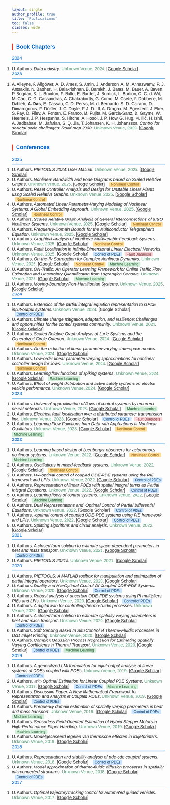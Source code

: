 ```yaml
---
layout: single
author_profile: true
title: "Publications"
toc: false
classes: wide
---
```


<html>
<head>
  <meta charset="UTF-8">
  <title>Amritam Das - Publication List</title>
  <style>
    body { font-family: Arial, sans-serif; margin: 0; }
    h2 { 
        margin-top: 0; 
        font-size: 1.1em; 
        font-weight: normal; 
        color: #0066cc;  /* Light blue */
        border-bottom: 2px solid #3498db;  /* Bright blue */
        padding-bottom: 5px;
        margin-bottom: 10px;
    }
    h3 { 
        margin-top: 30px; 
        color: #0066cc;  /* Light blue */
        font-size: 1.3em; 
        font-weight: 600;
        border-left: 4px solid #e74c3c;  /* Bright red */
        padding-left: 10px;
    }
    .author-highlight { font-weight: bold; }
    .title-italic { font-style: italic; }
    .venue { color: #597; }  /* Original color */
    .pub-link { color: #1A0DAB; text-decoration: none; }
    .theme-tags { margin-left: 10px; }
    .tag {
      display: inline-block;
      background: #e8eaea;
      color: #356;
      border-radius: 0.3em;
      font-size: 0.85em;
      padding: 1px 6px;
      margin-right: 4px;
      font-family: Arial, sans-serif;
    }
    .tag.nonlinear { background: #FFDD99; color: #875300; }
    .tag.pde { background: #CCE5FF; color: #003366; }
    .tag.ml { background: #D4EDDA; color: #155724; }
    .tag.fault { background: #F8D7DA; color: #721c24; }
    ol { margin: 0; padding: 0; }
    li { margin: 0; padding: 0; }
  </style>
</head>
<body>
<h3>Book Chapters</h3>
<h2>2024</h2>
<ol><li>U. Authors. <span class="title-italic">Data industry</span>. <span class="venue">Unknown Venue, 2024</span>. [<a href="https://scholar.google.com/citations?view_op=view_citation&hl=en&user=dZ1NkwoAAAAJ&cstart=20&pagesize=80&citation_for_view=dZ1NkwoAAAAJ:RHpTSmoSYBkC">Google Scholar</a>] </li></ol>
<h2>2023</h2>
<ol><li>A. Alleyne, F. Allgöwer, A. D. Ames, S. Amin, J. Anderson, A. M. Annaswamy, P. J. Antsaklis, N. Bagheri, H. Balakrishnan, B. Bamieh, J. Baras, M. Bauer, A. Bayen, P. Bogdan, S. L. Brunton, F. Bullo, E. Burdet, J. Burdick, L. Burlion, C. C. d. Wit, M. Cao, C. G. Cassandras, A. Chakrabortty, G. Como, M. Csete, F. Dabbene, M. Dahleh, <span class="author-highlight">A. Das</span>, E. Dassau, C. D. Persis, M. d. Bernardo, S. D. Cairano, D. Dimarogonas, F. Dörfler, J. C. Doyle, F. J. D. III, A. Dragan, M. Egerstedt, J. Eker, S. Fay, D. Filev, A. Fontan, E. Franco, M. Fujita, M. Garcia-Sanz, D. Gayme, W. Heemels, J. P. Hespanha, S. Hirche, A. Hosoi, J. P. How, G. Hug, M. Ilić, H. Ishii, A. Jadbabaie, M. Jafarian, S. Q. Jia, T. Johansen, K. H. Johansson. <span class="title-italic">Control for societal-scale challenges: Road map 2030</span>. <span class="venue">Unknown Venue, 2023</span>. [<a href="https://scholar.google.com/citations?view_op=view_citation&hl=en&user=dZ1NkwoAAAAJ&citation_for_view=dZ1NkwoAAAAJ:k_IJM867U9cC">Google Scholar</a>] </li></ol>
<h3>Conferences</h3>
<h2>2025</h2>
<ol><li>U. Authors. <span class="title-italic">PIETOOLS 2024: User Manual</span>. <span class="venue">Unknown Venue, 2025</span>. [<a href="https://scholar.google.com/citations?view_op=view_citation&hl=en&user=dZ1NkwoAAAAJ&citation_for_view=dZ1NkwoAAAAJ:qxL8FJ1GzNcC">Google Scholar</a>] </li><li>U. Authors. <span class="title-italic">Nonlinear Bandwidth and Bode Diagrams based on Scaled Relative Graphs</span>. <span class="venue">Unknown Venue, 2025</span>. [<a href="https://scholar.google.com/citations?view_op=view_citation&hl=en&user=dZ1NkwoAAAAJ&citation_for_view=dZ1NkwoAAAAJ:lSLTfruPkqcC">Google Scholar</a>] <span class="theme-tags"><span class="tag nonlinear">Nonlinear Control</span></span></li><li>U. Authors. <span class="title-italic">Reset Controller Analysis and Design for Unstable Linear Plants using Scaled Relative Graphs</span>. <span class="venue">Unknown Venue, 2025</span>. [<a href="https://scholar.google.com/citations?view_op=view_citation&hl=en&user=dZ1NkwoAAAAJ&cstart=20&pagesize=80&citation_for_view=dZ1NkwoAAAAJ:35N4QoGY0k4C">Google Scholar</a>] <span class="theme-tags"><span class="tag nonlinear">Nonlinear Control</span></span></li><li>U. Authors. <span class="title-italic">Automated Linear Parameter-Varying Modeling of Nonlinear Systems: A Global Embedding Approach</span>. <span class="venue">Unknown Venue, 2025</span>. [<a href="https://scholar.google.com/citations?view_op=view_citation&hl=en&user=dZ1NkwoAAAAJ&cstart=20&pagesize=80&citation_for_view=dZ1NkwoAAAAJ:GnPB-g6toBAC">Google Scholar</a>] <span class="theme-tags"><span class="tag nonlinear">Nonlinear Control</span></span></li><li>U. Authors. <span class="title-italic">Scaled Relative Graph Analysis of General Interconnections of SISO Nonlinear Systems</span>. <span class="venue">Unknown Venue, 2025</span>. [<a href="https://scholar.google.com/citations?view_op=view_citation&hl=en&user=dZ1NkwoAAAAJ&cstart=20&pagesize=80&citation_for_view=dZ1NkwoAAAAJ:ldfaerwXgEUC">Google Scholar</a>] <span class="theme-tags"><span class="tag nonlinear">Nonlinear Control</span></span></li><li>U. Authors. <span class="title-italic">Frequency-Domain Bounds for the Multiconductor Telegrapher's Equation</span>. <span class="venue">Unknown Venue, 2025</span>. [<a href="https://scholar.google.com/citations?view_op=view_citation&hl=en&user=dZ1NkwoAAAAJ&cstart=20&pagesize=80&citation_for_view=dZ1NkwoAAAAJ:RYcK_YlVTxYC">Google Scholar</a>] </li><li>U. Authors. <span class="title-italic">Graphical Analysis of Nonlinear Multivariable Feedback Systems</span>. <span class="venue">Unknown Venue, 2025</span>. [<a href="https://scholar.google.com/citations?view_op=view_citation&hl=en&user=dZ1NkwoAAAAJ&cstart=20&pagesize=80&citation_for_view=dZ1NkwoAAAAJ:M05iB0D1s5AC">Google Scholar</a>] <span class="theme-tags"><span class="tag nonlinear">Nonlinear Control</span></span></li><li>U. Authors. <span class="title-italic">Fault Localisation in Infinite-Dimensional Linear Electrical Networks</span>. <span class="venue">Unknown Venue, 2025</span>. [<a href="https://scholar.google.com/citations?view_op=view_citation&hl=en&user=dZ1NkwoAAAAJ&cstart=20&pagesize=80&citation_for_view=dZ1NkwoAAAAJ:vV6vV6tmYwMC">Google Scholar</a>] <span class="theme-tags"><span class="tag pde">Control of PDEs</span> <span class="tag fault">Fault Diagnosis</span></span></li><li>U. Authors. <span class="title-italic">On-the-fly Surrogation for Complex Nonlinear Dynamics</span>. <span class="venue">Unknown Venue, 2025</span>. [<a href="https://scholar.google.com/citations?view_op=view_citation&hl=en&user=dZ1NkwoAAAAJ&cstart=20&pagesize=80&citation_for_view=dZ1NkwoAAAAJ:J_g5lzvAfSwC">Google Scholar</a>] <span class="theme-tags"><span class="tag nonlinear">Nonlinear Control</span> <span class="tag ml">Machine Learning</span></span></li><li>U. Authors. <span class="title-italic">ON-Traffic: An Operator Learning Framework for Online Traffic Flow Estimation and Uncertainty Quantification from Lagrangian Sensors</span>. <span class="venue">Unknown Venue, 2025</span>. [<a href="https://scholar.google.com/citations?view_op=view_citation&hl=en&user=dZ1NkwoAAAAJ&cstart=20&pagesize=80&citation_for_view=dZ1NkwoAAAAJ:ns9cj8rnVeAC">Google Scholar</a>] <span class="theme-tags"><span class="tag ml">Machine Learning</span></span></li><li>U. Authors. <span class="title-italic">Moving-Boundary Port-Hamiltonian Systems</span>. <span class="venue">Unknown Venue, 2025</span>. [<a href="https://scholar.google.com/citations?view_op=view_citation&hl=en&user=dZ1NkwoAAAAJ&cstart=20&pagesize=80&citation_for_view=dZ1NkwoAAAAJ:NMxIlDl6LWMC">Google Scholar</a>] </li></ol>
<h2>2024</h2>
<ol><li>U. Authors. <span class="title-italic">Extension of the partial integral equation representation to GPDE input-output systems</span>. <span class="venue">Unknown Venue, 2024</span>. [<a href="https://scholar.google.com/citations?view_op=view_citation&hl=en&user=dZ1NkwoAAAAJ&citation_for_view=dZ1NkwoAAAAJ:M3ejUd6NZC8C">Google Scholar</a>] <span class="theme-tags"><span class="tag pde">Control of PDEs</span></span></li><li>U. Authors. <span class="title-italic">Climate change mitigation, adaptation, and resilience: Challenges and opportunities for the control systems community</span>. <span class="venue">Unknown Venue, 2024</span>. [<a href="https://scholar.google.com/citations?view_op=view_citation&hl=en&user=dZ1NkwoAAAAJ&citation_for_view=dZ1NkwoAAAAJ:bEWYMUwI8FkC">Google Scholar</a>] </li><li>U. Authors. <span class="title-italic">Scaled Relative Graph Analysis of Lur’e Systems and the Generalized Circle Criterion</span>. <span class="venue">Unknown Venue, 2024</span>. [<a href="https://scholar.google.com/citations?view_op=view_citation&hl=en&user=dZ1NkwoAAAAJ&citation_for_view=dZ1NkwoAAAAJ:blknAaTinKkC">Google Scholar</a>] <span class="theme-tags"><span class="tag nonlinear">Nonlinear Control</span></span></li><li>U. Authors. <span class="title-italic">On the reduction of linear parameter-varying state-space models</span>. <span class="venue">Unknown Venue, 2024</span>. [<a href="https://scholar.google.com/citations?view_op=view_citation&hl=en&user=dZ1NkwoAAAAJ&citation_for_view=dZ1NkwoAAAAJ:r0BpntZqJG4C">Google Scholar</a>] </li><li>U. Authors. <span class="title-italic">Low-order linear parameter varying approximations for nonlinear controller design for flows</span>. <span class="venue">Unknown Venue, 2024</span>. [<a href="https://scholar.google.com/citations?view_op=view_citation&hl=en&user=dZ1NkwoAAAAJ&cstart=20&pagesize=80&citation_for_view=dZ1NkwoAAAAJ:_Qo2XoVZTnwC">Google Scholar</a>] <span class="theme-tags"><span class="tag nonlinear">Nonlinear Control</span></span></li><li>U. Authors. <span class="title-italic">Learning flow functions of spiking systems</span>. <span class="venue">Unknown Venue, 2024</span>. [<a href="https://scholar.google.com/citations?view_op=view_citation&hl=en&user=dZ1NkwoAAAAJ&cstart=20&pagesize=80&citation_for_view=dZ1NkwoAAAAJ:4JMBOYKVnBMC">Google Scholar</a>] <span class="theme-tags"><span class="tag ml">Machine Learning</span></span></li><li>U. Authors. <span class="title-italic">Effect of weight distribution and active safety systems on electric vehicle performance</span>. <span class="venue">Unknown Venue, 2024</span>. [<a href="https://scholar.google.com/citations?view_op=view_citation&hl=en&user=dZ1NkwoAAAAJ&cstart=20&pagesize=80&citation_for_view=dZ1NkwoAAAAJ:iH-uZ7U-co4C">Google Scholar</a>] </li></ol>
<h2>2023</h2>
<ol><li>U. Authors. <span class="title-italic">Universal approximation of flows of control systems by recurrent neural networks</span>. <span class="venue">Unknown Venue, 2023</span>. [<a href="https://scholar.google.com/citations?view_op=view_citation&hl=en&user=dZ1NkwoAAAAJ&citation_for_view=dZ1NkwoAAAAJ:j3f4tGmQtD8C">Google Scholar</a>] <span class="theme-tags"><span class="tag ml">Machine Learning</span></span></li><li>U. Authors. <span class="title-italic">Electrical fault localisation over a distributed parameter transmission line</span>. <span class="venue">Unknown Venue, 2023</span>. [<a href="https://scholar.google.com/citations?view_op=view_citation&hl=en&user=dZ1NkwoAAAAJ&cstart=20&pagesize=80&citation_for_view=dZ1NkwoAAAAJ:e5wmG9Sq2KIC">Google Scholar</a>] <span class="theme-tags"><span class="tag pde">Control of PDEs</span> <span class="tag fault">Fault Diagnosis</span></span></li><li>U. Authors. <span class="title-italic">Learning Flow Functions from Data with Applications to Nonlinear Oscillators</span>. <span class="venue">Unknown Venue, 2023</span>. [<a href="https://scholar.google.com/citations?view_op=view_citation&hl=en&user=dZ1NkwoAAAAJ&cstart=20&pagesize=80&citation_for_view=dZ1NkwoAAAAJ:IWHjjKOFINEC">Google Scholar</a>] <span class="theme-tags"><span class="tag nonlinear">Nonlinear Control</span> <span class="tag ml">Machine Learning</span></span></li></ol>
<h2>2022</h2>
<ol><li>U. Authors. <span class="title-italic">Learning-based design of Luenberger observers for autonomous nonlinear systems</span>. <span class="venue">Unknown Venue, 2022</span>. [<a href="https://scholar.google.com/citations?view_op=view_citation&hl=en&user=dZ1NkwoAAAAJ&citation_for_view=dZ1NkwoAAAAJ:QIV2ME_5wuYC">Google Scholar</a>] <span class="theme-tags"><span class="tag nonlinear">Nonlinear Control</span> <span class="tag ml">Machine Learning</span></span></li><li>U. Authors. <span class="title-italic">Oscillations in mixed-feedback systems</span>. <span class="venue">Unknown Venue, 2022</span>. [<a href="https://scholar.google.com/citations?view_op=view_citation&hl=en&user=dZ1NkwoAAAAJ&citation_for_view=dZ1NkwoAAAAJ:ULOm3_A8WrAC">Google Scholar</a>] <span class="theme-tags"><span class="tag nonlinear">Nonlinear Control</span></span></li><li>U. Authors. <span class="title-italic">H∞-optimal control of coupled ODE-PDE systems using the PIE framework and LPIs</span>. <span class="venue">Unknown Venue, 2022</span>. [<a href="https://scholar.google.com/citations?view_op=view_citation&hl=en&user=dZ1NkwoAAAAJ&cstart=20&pagesize=80&citation_for_view=dZ1NkwoAAAAJ:isC4tDSrTZIC">Google Scholar</a>] <span class="theme-tags"><span class="tag pde">Control of PDEs</span></span></li><li>U. Authors. <span class="title-italic">Representation of linear PDEs with spatial integral terms as Partial Integral Equations</span>. <span class="venue">Unknown Venue, 2022</span>. [<a href="https://scholar.google.com/citations?view_op=view_citation&hl=en&user=dZ1NkwoAAAAJ&cstart=20&pagesize=80&citation_for_view=dZ1NkwoAAAAJ:ZeXyd9-uunAC">Google Scholar</a>] <span class="theme-tags"><span class="tag pde">Control of PDEs</span></span></li><li>U. Authors. <span class="title-italic">Learning flows of control systems</span>. <span class="venue">Unknown Venue, 2022</span>. [<a href="https://scholar.google.com/citations?view_op=view_citation&hl=en&user=dZ1NkwoAAAAJ&cstart=20&pagesize=80&citation_for_view=dZ1NkwoAAAAJ:7PzlFSSx8tAC">Google Scholar</a>] <span class="theme-tags"><span class="tag ml">Machine Learning</span></span></li><li>U. Authors. <span class="title-italic">Dual Representations and -Optimal Control of Partial Differential Equations</span>. <span class="venue">Unknown Venue, 2022</span>. [<a href="https://scholar.google.com/citations?view_op=view_citation&hl=en&user=dZ1NkwoAAAAJ&cstart=20&pagesize=80&citation_for_view=dZ1NkwoAAAAJ:YFjsv_pBGBYC">Google Scholar</a>] <span class="theme-tags"><span class="tag pde">Control of PDEs</span></span></li><li>U. Authors. <span class="title-italic">-optimal control of coupled ODE-PDE systems using PIE framework and LPIs</span>. <span class="venue">Unknown Venue, 2022</span>. [<a href="https://scholar.google.com/citations?view_op=view_citation&hl=en&user=dZ1NkwoAAAAJ&cstart=20&pagesize=80&citation_for_view=dZ1NkwoAAAAJ:9ZlFYXVOiuMC">Google Scholar</a>] <span class="theme-tags"><span class="tag pde">Control of PDEs</span></span></li><li>U. Authors. <span class="title-italic">Splitting algorithms and circuit analysis</span>. <span class="venue">Unknown Venue, 2022</span>. [<a href="https://scholar.google.com/citations?view_op=view_citation&hl=en&user=dZ1NkwoAAAAJ&cstart=20&pagesize=80&citation_for_view=dZ1NkwoAAAAJ:mVmsd5A6BfQC">Google Scholar</a>] </li></ol>
<h2>2021</h2>
<ol><li>U. Authors. <span class="title-italic">A closed-form solution to estimate space-dependent parameters in heat and mass transport</span>. <span class="venue">Unknown Venue, 2021</span>. [<a href="https://scholar.google.com/citations?view_op=view_citation&hl=en&user=dZ1NkwoAAAAJ&cstart=20&pagesize=80&citation_for_view=dZ1NkwoAAAAJ:Zph67rFs4hoC">Google Scholar</a>] <span class="theme-tags"><span class="tag pde">Control of PDEs</span></span></li><li>U. Authors. <span class="title-italic">PIETOOLS 2021a</span>. <span class="venue">Unknown Venue, 2021</span>. [<a href="https://scholar.google.com/citations?view_op=view_citation&hl=en&user=dZ1NkwoAAAAJ&cstart=20&pagesize=80&citation_for_view=dZ1NkwoAAAAJ:YOwf2qJgpHMC">Google Scholar</a>] </li></ol>
<h2>2020</h2>
<ol><li>U. Authors. <span class="title-italic">PIETOOLS: A MATLAB toolbox for manipulation and optimization of partial integral operators</span>. <span class="venue">Unknown Venue, 2020</span>. [<a href="https://scholar.google.com/citations?view_op=view_citation&hl=en&user=dZ1NkwoAAAAJ&citation_for_view=dZ1NkwoAAAAJ:UeHWp8X0CEIC">Google Scholar</a>] </li><li>U. Authors. <span class="title-italic">Duality and H∞-Optimal Control Of Coupled ODE-PDE Systems</span>. <span class="venue">Unknown Venue, 2020</span>. [<a href="https://scholar.google.com/citations?view_op=view_citation&hl=en&user=dZ1NkwoAAAAJ&citation_for_view=dZ1NkwoAAAAJ:WF5omc3nYNoC">Google Scholar</a>] <span class="theme-tags"><span class="tag pde">Control of PDEs</span></span></li><li>U. Authors. <span class="title-italic">Robust analysis of uncertain ODE-PDE systems using PI multipliers, PIEs and LPIs</span>. <span class="venue">Unknown Venue, 2020</span>. [<a href="https://scholar.google.com/citations?view_op=view_citation&hl=en&user=dZ1NkwoAAAAJ&citation_for_view=dZ1NkwoAAAAJ:3fE2CSJIrl8C">Google Scholar</a>] <span class="theme-tags"><span class="tag pde">Control of PDEs</span></span></li><li>U. Authors. <span class="title-italic">A digital twin for controlling thermo-fluidic processes</span>. <span class="venue">Unknown Venue, 2020</span>. [<a href="https://scholar.google.com/citations?view_op=view_citation&hl=en&user=dZ1NkwoAAAAJ&citation_for_view=dZ1NkwoAAAAJ:Wp0gIr-vW9MC">Google Scholar</a>] </li><li>U. Authors. <span class="title-italic">A closed-form solution to estimate spatially varying parameters in heat and mass transport</span>. <span class="venue">Unknown Venue, 2020</span>. [<a href="https://scholar.google.com/citations?view_op=view_citation&hl=en&user=dZ1NkwoAAAAJ&citation_for_view=dZ1NkwoAAAAJ:8k81kl-MbHgC">Google Scholar</a>] <span class="theme-tags"><span class="tag pde">Control of PDEs</span></span></li><li>U. Authors. <span class="title-italic">Soft Sensing Based In Situ Control of Thermo-Fluidic Processes in DoD Inkjet Printing</span>. <span class="venue">Unknown Venue, 2020</span>. [<a href="https://scholar.google.com/citations?view_op=view_citation&hl=en&user=dZ1NkwoAAAAJ&cstart=20&pagesize=80&citation_for_view=dZ1NkwoAAAAJ:roLk4NBRz8UC">Google Scholar</a>] </li><li>U. Authors. <span class="title-italic">Complex Gaussian Process Regression for Estimating Spatially Varying Coefficients in Thermal Transport</span>. <span class="venue">Unknown Venue, 2020</span>. [<a href="https://scholar.google.com/citations?view_op=view_citation&hl=en&user=dZ1NkwoAAAAJ&cstart=20&pagesize=80&citation_for_view=dZ1NkwoAAAAJ:KlAtU1dfN6UC">Google Scholar</a>] <span class="theme-tags"><span class="tag pde">Control of PDEs</span> <span class="tag ml">Machine Learning</span></span></li></ol>
<h2>2019</h2>
<ol><li>U. Authors. <span class="title-italic">A generalized LMI formulation for input-output analysis of linear systems of ODEs coupled with PDEs</span>. <span class="venue">Unknown Venue, 2019</span>. [<a href="https://scholar.google.com/citations?view_op=view_citation&hl=en&user=dZ1NkwoAAAAJ&citation_for_view=dZ1NkwoAAAAJ:eQOLeE2rZwMC">Google Scholar</a>] <span class="theme-tags"><span class="tag pde">Control of PDEs</span></span></li><li>U. Authors. <span class="title-italic">ℋ∞ Optimal Estimation for Linear Coupled PDE Systems</span>. <span class="venue">Unknown Venue, 2019</span>. [<a href="https://scholar.google.com/citations?view_op=view_citation&hl=en&user=dZ1NkwoAAAAJ&citation_for_view=dZ1NkwoAAAAJ:YsMSGLbcyi4C">Google Scholar</a>] <span class="theme-tags"><span class="tag pde">Control of PDEs</span> <span class="tag ml">Machine Learning</span></span></li><li>U. Authors. <span class="title-italic">Discussion Paper: A New Mathematical Framework for Representation and Analysis of Coupled PDEs</span>. <span class="venue">Unknown Venue, 2019</span>. [<a href="https://scholar.google.com/citations?view_op=view_citation&hl=en&user=dZ1NkwoAAAAJ&citation_for_view=dZ1NkwoAAAAJ:2osOgNQ5qMEC">Google Scholar</a>] <span class="theme-tags"><span class="tag pde">Control of PDEs</span></span></li><li>U. Authors. <span class="title-italic">Frequency domain estimation of spatially varying parameters in heat and mass transport</span>. <span class="venue">Unknown Venue, 2019</span>. [<a href="https://scholar.google.com/citations?view_op=view_citation&hl=en&user=dZ1NkwoAAAAJ&citation_for_view=dZ1NkwoAAAAJ:qjMakFHDy7sC">Google Scholar</a>] <span class="theme-tags"><span class="tag pde">Control of PDEs</span> <span class="tag ml">Machine Learning</span></span></li><li>U. Authors. <span class="title-italic">Sensorless Field-Oriented Estimation of Hybrid Stepper Motors in High-Performance Paper Handling</span>. <span class="venue">Unknown Venue, 2019</span>. [<a href="https://scholar.google.com/citations?view_op=view_citation&hl=en&user=dZ1NkwoAAAAJ&cstart=20&pagesize=80&citation_for_view=dZ1NkwoAAAAJ:IjCSPb-OGe4C">Google Scholar</a>] <span class="theme-tags"><span class="tag ml">Machine Learning</span></span></li><li>U. Authors. <span class="title-italic">Modelgebaseerd regelen van thermische effecten in inkjetprinters</span>. <span class="venue">Unknown Venue, 2019</span>. [<a href="https://scholar.google.com/citations?view_op=view_citation&hl=en&user=dZ1NkwoAAAAJ&cstart=20&pagesize=80&citation_for_view=dZ1NkwoAAAAJ:R3hNpaxXUhUC">Google Scholar</a>] </li></ol>
<h2>2018</h2>
<ol><li>U. Authors. <span class="title-italic">Representation and stability analysis of pde-ode coupled systems</span>. <span class="venue">Unknown Venue, 2018</span>. [<a href="https://scholar.google.com/citations?view_op=view_citation&hl=en&user=dZ1NkwoAAAAJ&cstart=20&pagesize=80&citation_for_view=dZ1NkwoAAAAJ:9yKSN-GCB0IC">Google Scholar</a>] <span class="theme-tags"><span class="tag pde">Control of PDEs</span></span></li><li>U. Authors. <span class="title-italic">Model approximation of thermo-fluidic diffusion processes in spatially interconnected structures</span>. <span class="venue">Unknown Venue, 2018</span>. [<a href="https://scholar.google.com/citations?view_op=view_citation&hl=en&user=dZ1NkwoAAAAJ&cstart=20&pagesize=80&citation_for_view=dZ1NkwoAAAAJ:d1gkVwhDpl0C">Google Scholar</a>] <span class="theme-tags"><span class="tag pde">Control of PDEs</span></span></li></ol>
<h2>2017</h2>
<ol><li>U. Authors. <span class="title-italic">Optimal trajectory tracking control for automated guided vehicles</span>. <span class="venue">Unknown Venue, 2017</span>. [<a href="https://scholar.google.com/citations?view_op=view_citation&hl=en&user=dZ1NkwoAAAAJ&citation_for_view=dZ1NkwoAAAAJ:u-x6o8ySG0sC">Google Scholar</a>] </li></ol>
</body>
</html>